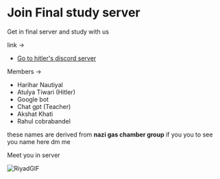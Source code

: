 # Join Final study server

Get in final server and study with us 

link -> 

- [Go to hitler's discord server](https://discord.gg/jW7csReB)

Members ->

- Harihar Nautiyal
- Atulya Tiwari (Hitler)
- Google bot
- Chat gpt (Teacher)
- Akshat Khati
- Rahul cobrabandel

these names are derived from **nazi gas chamber group** if you you to see you name here dm me  

Meet you in server

![RiyadGIF](https://github.com/HariharNautiyal2/notes/assets/134691036/13fbb686-35aa-4ef6-9a4d-0c10163492e9)
